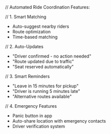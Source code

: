 // Automated Ride Coordination Features:

// 1. Smart Matching
- Auto-suggest nearby riders
- Route optimization
- Time-based matching

// 2. Auto-Updates
- "Driver confirmed - no action needed"
- "Route updated due to traffic"
- "Seat reserved automatically"

// 3. Smart Reminders
- "Leave in 15 minutes for pickup"
- "Driver is running 5 minutes late"
- "Alternative routes available"

// 4. Emergency Features
- Panic button in app
- Auto-share location with emergency contacts
- Driver verification system
